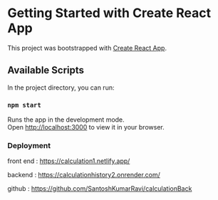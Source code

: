 # Getting Started with Create React App

This project was bootstrapped with [Create React App](https://github.com/facebook/create-react-app).

## Available Scripts

In the project directory, you can run:

### `npm start`

Runs the app in the development mode.\
Open [http://localhost:3000](http://localhost:3000) to view it in your browser.


### Deployment
front end :
https://calculation1.netlify.app/


backend :
https://calculationhistory2.onrender.com/

github : https://github.com/SantoshKumarRavi/calculationBack



